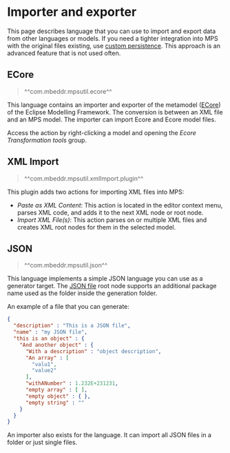 # Importer and exporter

This page describes language that you can use to import and export data from other languages or models. If you need a
tighter integration into MPS with the original files existing, use [custom persistence](https://www.jetbrains.com/help/mps/custom-persistence-cookbook.html).
This approach is an advanced feature that is not used often.

## ECore

> ^^com.mbeddr.mpsutil.ecore^^

This language contains an importer and exporter of the metamodel ([ECore](https://wiki.eclipse.org/Ecore)) of the Eclipse Modelling Framework.
The conversion is between an XML file and an MPS model. The importer can import Ecore and Ecore model files.

Access the action by right-clicking a model and opening the *Ecore Transformation tools* group.

## XML Import

> ^^com.mbeddr.mpsutil.xmlImport.plugin^^

This plugin adds two actions for importing XML files into MPS:

- *Paste as XML Content*: This action is located in the editor context menu, parses XML code, and adds it to the next XML node or root node.
- *Import XML File(s)*: This action parses on or multiple XML files and creates XML root nodes for them in the
  selected model.

## JSON

> ^^com.mbeddr.mpsutil.json^^

This language implements a simple JSON language you can use as a generator target. The [JSON file](http://127.0.0.1:63320/node?ref=r%3Abe665d13-1e1d-44cd-9817-8bd4d610f422%28com.mbeddr.mpsutil.json.structure%29%2F4342692121161094115) root node supports an additional package name used as the folder inside the generation folder.

An example of a file that you can generate:

```json
{ 
  "description" : "This is a JSON file", 
  "name" : "my JSON file", 
  "this is an object" : { 
    "And another object" : { 
      "With a description" : "object description", 
      "An array" : [ 
        "valu1", 
        "value2" 
      ], 
      "withANumber" : 1.232E+231231, 
      "empty array" : [ ], 
      "empty object" : { }, 
      "empty string" : "" 
    } 
  } 
}
```

An importer also exists for the language. It can import all JSON files in a folder or just single files.
